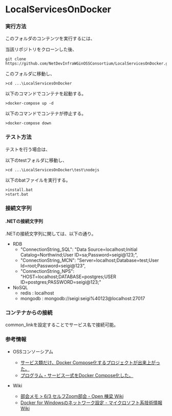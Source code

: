 # LocalServicesOnDocker
### 実行方法
このフォルダのコンテンツを実行するには、

当該リポジトリをクローンした後、
```
git clone https://github.com/NetDevInfraWGinOSSConsortium/LocalServicesOnDocker.git
```

このフォルダに移動し、
```
>cd ...\LocalServicesOnDocker
```

以下のコマンドでコンテナを起動する。
```
>docker-compose up -d
```

以下のコマンドでコンテナが停止する。
```
>docker-compose down
```

### テスト方法
テストを行う場合は、

以下のtestフォルダに移動し、
```
>cd ...\LocalServicesOnDocker\test\nodejs
```

以下のbatファイルを実行する。
```
>install.bat
>start.bat
```

### 接続文字列
#### .NETの接続文字列
.NETの接続文字列に関しては、以下の通り。

- RDB
  - "ConnectionString_SQL": "Data Source=localhost;Initial Catalog=Northwind;User ID=sa;Password=seigi@123;",
  - "ConnectionString_MCN": "Server=localhost;Database=test;User Id=root;Password=seigi@123",
  - "ConnectionString_NPS": "HOST=localhost;DATABASE=postgres;USER ID=postgres;PASSWORD=seigi@123;"
- NoSQL
  - redis : localhost
  - mongodb : mongodb://seigi:seigi%40123@localhost:27017

### コンテナからの接続
common_linkを設定することでサービス名で接続可能。

### 参考情報
- OSSコンソーシアム
  - [サービス類だけ、Docker Compose化するプロジェクトが出来上がった。](https://www.osscons.jp/jor9mt8li-537/)
  - [プログラム・サービス一式をDocker Compose化した。](https://www.osscons.jp/jo99tfumm-537/)
 
- Wiki
  - [部会メモ > 6/3 セルフZoom部会 - Open 棟梁 Wiki](https://opentouryo.osscons.jp/index.php?%E9%83%A8%E4%BC%9A%E3%83%A1%E3%83%A2#od49c621)
  - [Docker for Windowsのネットワーク設定 - マイクロソフト系技術情報 Wiki](https://techinfoofmicrosofttech.osscons.jp/index.php?Docker%20for%20Windows%E3%81%AE%E3%83%8D%E3%83%83%E3%83%88%E3%83%AF%E3%83%BC%E3%82%AF%E8%A8%AD%E5%AE%9A)
